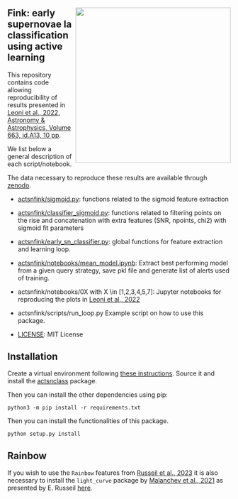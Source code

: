 # <img align="right" src="docs/images/Fink_PrimaryLogo_WEB.png" width="350"> 

## Fink: early supernovae Ia classification using active learning

This repository contains code allowing reproducibility of results presented in [Leoni et al., 2022, Astronomy & Astrophysics, Volume 663, id.A13, 10 pp](https://ui.adsabs.harvard.edu/abs/2022A%26A...663A..13L/abstract). 

We list below a general description of each script/notebook. 

The data necessary to reproduce these results are available through [zenodo](https://zenodo.org/record/5645609#.YcD3przMJNg).

- [actsnfink/sigmoid.py](https://github.com/emilleishida/fink_sn_activelearning/blob/master/actsnfink/sigmoid.py): 
    functions related to the sigmoid feature extraction
    
- [actsnfink/classifier_sigmoid.py](https://github.com/emilleishida/fink_sn_activelearning/blob/master/actsnfink/classifier_sigmoid.py): 
    functions related to filtering points on the rise and concatenation with extra features (SNR, npoints, chi2) with sigmoid fit parameters

- [actsnfink/early_sn_classifier.py](https://github.com/emilleishida/fink_sn_activelearning/blob/master/actsnfink/early_sn_classifier.py):
    global functions for feature extraction and learning loop. 
    
- [actsnfink/notebooks/mean_model.ipynb](https://github.com/emilleishida/fink_sn_activelearning/blob/master/actsnfink/notebooks/mean_model.ipynb):
    Extract best performing model from a given query strategy, save pkl file and generate list of alerts used of training.
    
- actsnfink/notebooks/0X with X \in [1,2,3,4,5,7]:
    Jupyter notebooks for reproducing the plots in [Leoni et al., 2022](https://ui.adsabs.harvard.edu/abs/2022A%26A...663A..13L/abstract)
    
- actsnfink/scripts/run_loop.py
    Example script on how to use this package. 
    
- [LICENSE](https://github.com/emilleishida/fink_sn_activelearning/blob/master/LICENSE):
    MIT License
    
## Installation

Create a virtual environment following [these instructions](https://uoa-eresearch.github.io/eresearch-cookbook/recipe/2014/11/26/python-virtual-env/). Source it and install the [actsnclass](https://github.com/COINtoolbox/ActSNClass) package.

Then you can install the other dependencies using pip:

```
python3 -m pip install -r requirements.txt
```

Then you can install the functionalities of this package.

```
python setup.py install 
```

## Rainbow

If you wish to use the `Rainbow` features from [Russeil et al., 2023](https://arxiv.org/abs/2310.02916) it is also necessary to install the `light_curve` package by [Malanchev et al., 2021](https://ui.adsabs.harvard.edu/abs/2021MNRAS.502.5147M/abstract) as presented by E. Russeil [here](https://github.com/erusseil/light-curve-python).



